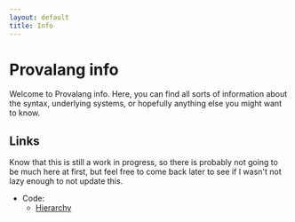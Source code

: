 ```yaml
---
layout: default
title: Info
---
```

# Provalang info
Welcome to Provalang info. Here, you can find all sorts of information about the syntax, underlying systems, or hopefully anything else you might want to know.

## Links
Know that this is still a work in progress, so there is probably not going to be much here at first, but feel free to come back later
to see if I wasn't not lazy enough to not update this.

 * Code:
   * [Hierarchy][code-hierarchy]

 [code-hierarchy]: ./info/code-hierarchy/